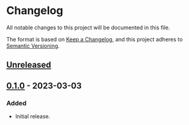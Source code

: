 # Changelog
All notable changes to this project will be documented in this file.

The format is based on [Keep a Changelog](https://keepachangelog.com/en/1.0.0/),
and this project adheres to [Semantic Versioning](https://semver.org/spec/v2.0.0.html).

## [Unreleased]

## [0.1.0] - 2023-03-03
### Added
- Initial release.

[Unreleased]: https://github.com/gear-dapps/sharded-multitoken/compare/0.1.0...HEAD
[0.1.0]: https://github.com/gear-dapps/sharded-multitoken/compare/dbffede...0.1.0
